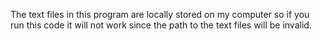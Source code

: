 The text files in this program are locally stored on my computer so if you run this code it will not work since
the path to the text files will be invalid.
